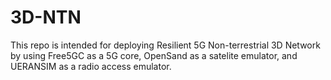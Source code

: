 # 3D-NTN
This repo is intended for deploying Resilient 5G Non-terrestrial 3D Network by using Free5GC as a 5G core, OpenSand as a satelite emulator, and UERANSIM as a radio access emulator.
